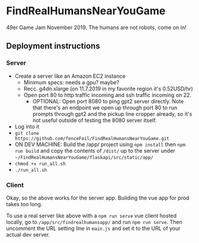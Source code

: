 # FindRealHumansNearYouGame
49er Game Jam November 2019. The humans are not robots, come on in!

## Deployment instructions

### Server

* Create a server like an Amazon EC2 instance
  * Minimum specs: needs a gpu? maybe?
  * Recc. g4dn.xlarge (on 11.7.2019 in my favorite region it's 0.52USD/hr)
  * Open port 80 to http traffic incoming and ssh traffic incoming on 22.
    * OPTIONAL: Open port 8080 to ping gpt2 server directly. Note that there's an endpoint we open up through port 80 to run prompts through gpt2 and the pickup line cropper already, so it's not useful outside of testing the 8080 server itself.
* Log into it
* `git clone https://github.com/fenceFoil/FindRealHumansNearYouGame.git`
* ON DEV MACHINE: Build the /app/ project using `npm install` then `npm run build` and copy the contents of `/dist/` up to the server under `~/FindRealHumansNearYouGame/flaskapi/src/static/app/`
* `chmod +x run_all.sh`
* `./run_all.sh`

### Client

Okay, so the above works for the server app. Building the vue app for prod takes too long.

To use a real server like above with a `npm run serve` vue client hosted locally, go to `/app/src/findrealhumansapp/` and run `npm run serve`. Then uncomment the URL setting line in `main.js` and set it to the URL of your actual dev server.
